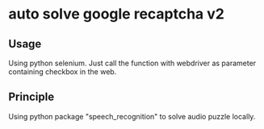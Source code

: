 # auto solve google recaptcha v2

## Usage
Using python selenium.
Just call the function with webdriver as parameter containing checkbox in the web.

## Principle
Using python package "speech_recognition" to solve audio puzzle locally.
